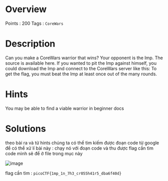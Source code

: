 # Overview #
Points : 200
Tags : `CoreWars`

# Description #

Can you make a CoreWars warrior that wins?
Your opponent is the Imp. The source is available here. 
If you wanted to pit the Imp against himself, you could download the Imp and connect to the CoreWars server like this:
To get the flag, you must beat the Imp at least once out of the many rounds.

# Hints #
You may be able to find a viable warrior in beginner docs
# Solutions #

theo bài ra và từ hints chúng ta có thể tìm kiếm được đoạn code từ google để có thể xử lí bài này : chạy nó với đoạn code và thu được flag cần tìm
code mình sẽ để ở file trong mục này

![image](https://user-images.githubusercontent.com/126185640/229864226-c752c440-2105-49b6-a6b2-7a9148d64f46.png)

flag cần tìm : `picoCTF{1mp_1n_7h3_cr055h41r5_dba6f40d}`

